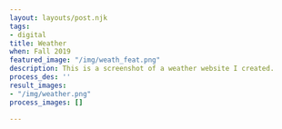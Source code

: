 ```yaml
---
layout: layouts/post.njk
tags:
- digital
title: Weather
when: Fall 2019
featured_image: "/img/weath_feat.png"
description: This is a screenshot of a weather website I created.
process_des: ''
result_images:
- "/img/weather.png"
process_images: []

---
```

